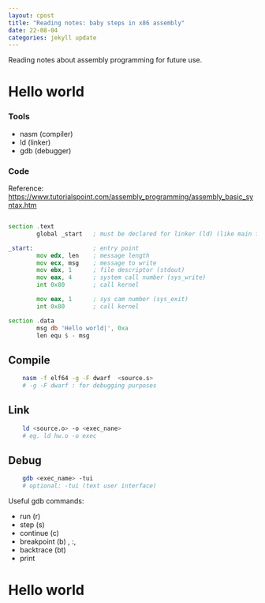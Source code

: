 ```yaml
---
layout: cpost
title: "Reading notes: baby steps in x86 assembly"
date: 22-08-04
categories: jekyll update
---
```




Reading notes about assembly programming for future use.


# Hello world

### Tools

* nasm  (compiler)
* ld (linker)
* gdb (debugger)


### Code

Reference: https://www.tutorialspoint.com/assembly_programming/assembly_basic_syntax.htm

```asm

section .text
        global _start   ; must be declared for linker (ld) (like main function)

_start:                 ; entry point
        mov edx, len    ; message length
        mov ecx, msg    ; message to write
        mov ebx, 1      ; file descriptor (stdout)
        mov eax, 4      ; system call number (sys_write)
        int 0x80        ; call kernel

        mov eax, 1      ; sys cam number (sys_exit)
        int 0x80        ; call kernel

section .data
        msg db 'Hello world|', 0xa
        len equ $ - msg    
```

## Compile

```bash
    nasm -f elf64 -g -F dwarf  <source.s> 
    # -g -F dwarf : for debugging purposes
```

## Link

```bash
    ld <source.o> -o <exec_nane>
    # eg. ld hw.o -o exec
```

## Debug

```bash
    gdb <exec_name> -tui
    # optional: -tui (text user interface)
```

Useful gdb commands:

* run (r)
* step (s)
* continue (c)
* breakpoint (b) <funcname>, <filename>:<line>, <line>
* backtrace (bt)
* print <var>


# Hello world









